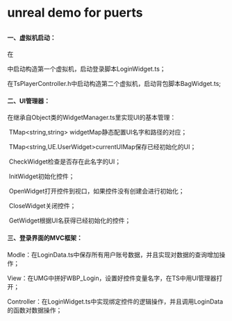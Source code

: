 # unreal demo for puerts

## 

#### 一、虚拟机启动：

在

[TsGameInstance.h]: https://github.com/kaguya0x0/PuerTS_proj/blob/main/Source/puerts_unreal_demo/TsGameInstance.h

中启动构造第一个虚拟机，启动登录脚本LoginWidget.ts；

在TsPlayerController.h中启动构造第二个虚拟机，启动背包脚本BagWidget.ts;



#### 二、UI管理器：

在继承自Object类的WidgetManager.ts里实现UI的基本管理：

​	TMap<string,string> widgetMap静态配置UI名字和路径的对应；

​	TMap<string,UE.UserWidget>currentUIMap保存已经初始化的UI；

​	CheckWidget检查是否存在此名字的UI；

​	InitWidget初始化控件；

​	OpenWidget打开控件到视口，如果控件没有创建会进行初始化；

​	CloseWidget关闭控件；

​	GetWidget根据UI名获得已经初始化的控件；



#### 三、登录界面的MVC框架：

Modle：在LoginData.ts中保存所有用户账号数据，并且实现对数据的查询增加操作；

View：在UMG中拼好WBP_Login，设置好控件变量名字，在TS中用UI管理器打开；

Controller：在LoginWidget.ts中实现绑定控件的逻辑操作，并且调用LoginData的函数对数据操作；
